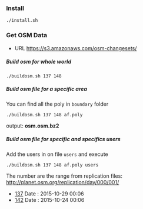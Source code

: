 ### Install

`./install.sh`

### Get OSM Data

 - URL
https://s3.amazonaws.com/osm-changesets/

##### Build osm for whole world 

`./buildosm.sh 137 148`

##### Build osm file for a specific area

You can find all the poly in `boundary` folder

`./buildosm.sh 137 148 af.poly`

output: **osm.osm.bz2**

#####  Build osm file for specific and specifics users 

Add the  users in  on file `users` and execute

`./buildosm.sh 137 148 af.poly users`


The number are the range from replication files: http://planet.osm.org/replication/day/000/001/

- [137](http://planet.osm.org/replication/day/000/001/137.osc.gz) Date : 2015-10-29 00:06 
- [142](http://planet.osm.org/replication/day/000/001/142.osc.gz) Date : 2015-10-24 00:06 